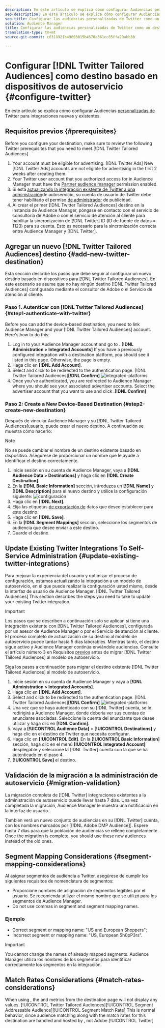 ```yaml
---
description: En este artículo se explica cómo configurar Audiencias personalizadas de Twitter para integraciones nuevas y existentes.
seo-description: En este artículo se explica cómo configurar Audiencias personalizadas de Twitter para integraciones nuevas y existentes.
seo-title: Configurar las audiencias personalizadas de Twitter como un destino basado en un dispositivo de autoservicio
solution: Audience Manager
title: Configurar las audiencias personalizadas de Twitter como un destino basado en un dispositivo de autoservicio
translation-type: tm+mt
source-git-commit: c6318921b49603015b4670a361ec85ffa29abb30

---
```



# Configurar [!DNL Twitter Tailored Audiences] como destino basado en dispositivos de autoservicio {#configure-twitter}

En este artículo se explica cómo configurar Audiencias [personalizadas de](https://business.twitter.com/en/targeting/tailored-audiences.html) Twitter para integraciones nuevas y existentes.

## Requisitos previos {#prerequisites}

Before you configure your  destination, make sure to review the following Twitter prerequisites that you need to meet.[!DNL Twitter Tailored Audiences]

1. Your  account must be eligible for advertising. [!DNL Twitter Ads] New [!DNL Twitter Ads] accounts are not eligible for advertising in the first 2 weeks after creating them.
1. Your Twitter user account that you authorized access for in Audience Manager must have the [Partner audience manager](https://business.twitter.com/en/help/troubleshooting/multi-user-login-faq.html#accesslevels) permission enabled.
1. Si está [actualizando la integración existente de Twitter a una administración](#update-existing-twitter-integrations)de autoservicio, su cuenta de usuario de Twitter debe tener habilitado el permiso [de administrador](https://business.twitter.com/en/help/troubleshooting/multi-user-login-faq.html#accesslevels) de publicidad.
1. Al crear el primer [!DNL Twitter Tailored Audiences] destino en la instancia de Audience Manager, póngase en contacto con el servicio de consultoría de Adobe o con el servicio de atención al cliente para habilitar la sincronización de [!DNL Twitter] ID (ID de fuente de datos = 1123) para su cuenta. Esto es necesario para la sincronización correcta entre Audience Manager y [!DNL Twitter].

## Agregar un nuevo [!DNL Twitter Tailored Audiences] destino {#add-new-twitter-destination}

Esta sección describe los pasos que debe seguir al configurar un nuevo destino basado en dispositivos para [!DNL Twitter Tailored Audiences]. En este escenario se asume que no hay ningún destino [!DNL Twitter Tailored Audiences] configurado mediante el consultor de Adobe o el Servicio de atención al cliente.

### Paso 1. Autenticar con [!DNL Twitter Tailored Audiences]{#step1-authenticate-with-twitter}

Before you can add the device-based destination, you need to link Audience Manager and your [!DNL Twitter Tailored Audiences] account. Here's how to do this:

1. Log in to your Audience Manager account and go to . **[!DNL Administration > Integrated Accounts]** If you have a previously configured integration with a destination platform, you should see it listed in this page. Otherwise, the page is empty.
2. Haga clic en **[!DNL Add Account]**.
3. Select  and click  to be redirected to the authentication page.                     [!DNL Twitter Tailored Audiences]**[!DNL Confirm]**                     ![integrated-platforms](assets/dbd-integrated-platforms.png)
4. Once you've authenticated, you are redirected to Audience Manager where you should see your associated advertiser accounts. Select the advertiser account that you want to use and click .**[!DNL Confirm]**

### Paso 2: Create a New Device-Based Destination {#step2-create-new-destination}

Después de vincular Audience Manager y su [!DNL Twitter Tailored Audiences]usuario, puede crear el nuevo destino. A continuación se muestra cómo hacerlo:

>[!NOTE]
>
>No se puede cambiar el nombre de un destino existente basado en dispositivo. Asegúrese de proporcionar un nombre que le ayude a identificar el destino correctamente.

1. Inicie sesión en su cuenta de Audience Manager, vaya a **[!DNL Audience Data > Destinations]** y haga clic en **[!DNL Create Destination]**.
2. En la **[!DNL Basic Information]** sección, introduzca un **[!DNL Name]** y **[!DNL Description]** para el nuevo destino y utilice la configuración siguiente: ![configuración](assets/dbd-new-basic.png)
3. Haga clic en **[!DNL Next]**.
4. Elija las etiquetas [de exportación de](/help/using/features/data-export-controls.md#controls-labels) datos que desee establecer para este destino.
5. Haga clic en **[!DNL Save]**.
6. En la **[!DNL Segment Mappings]** sección, seleccione los segmentos de audiencia que desee enviar a este destino.
7. Guarde el destino.

## Update Existing Twitter Integrations To Self-Service Administration {#update-existing-twitter-integrations}

Para mejorar la experiencia del usuario y optimizar el proceso de configuración, estamos actualizando la integración a un modelo de autoservicio, en el que puede realizar la configuración usted mismo, desde la interfaz de usuario de Audience Manager. [!DNL Twitter Tailored Audiences] This section describes the steps you need to take to update your existing Twitter integration.

>[!IMPORTANT]
>
>Los pasos que se describen a continuación solo se aplican si tiene una integración existente con [!DNL Twitter Tailored Audiences], configurada por un asesor de Audience Manager o por el Servicio de atención al cliente. El proceso completo de actualización de su destino al modelo de autoservicio puede tardar hasta 5 días laborables. Mientras tanto, el destino sigue activo y Audience Manager continúa enviándole audiencias.
> Consulte el artículo número 3 en Requisitos [previos](#prerequisites) antes de migrar [!DNL Twitter Tailored Audiences] al modelo de autoservicio.

Siga los pasos a continuación para migrar el destino existente [!DNL Twitter Tailored Audiences] al modelo de autoservicio.

1. Inicie sesión en su cuenta de Audience Manager y vaya a **[!DNL Administration > Integrated Accounts]**.
1. Haga clic en **[!DNL Add Account]**.
1. Select  and click  to be redirected to the authentication page. [!DNL Twitter Tailored Audiences]**[!DNL Confirm]** ![integrated-platforms](assets/dbd-integrated-platforms.png)
1. Una vez que se haya autenticado con su [!DNL Twitter] cuenta, se le redirigirá a Audience Manager, donde debería ver sus cuentas de anunciante asociadas. Seleccione la cuenta del anunciante que desee utilizar y haga clic en **[!DNL Confirm]**.
1. Vaya a **[!UICONTROL Audience Data]** &gt; **[!UICONTROL Destinations]** y haga clic en el destino de Twitter que necesita configurar.
1. Haga clic en **[!UICONTROL Edit]**. En la **[!UICONTROL Basic Information]** sección, haga clic en el menú **[!UICONTROL Integrated Account]** desplegable y seleccione la [!DNL Twitter] cuenta con la que se ha autenticado en el paso 4.
1. **[!UICONTROL Save]** el destino.

## Validación de la migración a la administración de autoservicio {#migration-validation}

La migración completa de [!DNL Twitter] integraciones existentes a la administración de autoservicio puede llevar hasta 7 días. Una vez completada la migración, Audience Manager le muestra una notificación en la interfaz de usuario.

También verá un nuevo conjunto de audiencias en su [!DNL Twitter] cuenta, con los nombres marcados por [[!DNL Adobe DMP Audience]]. Espere hasta 7 días para que la población de audiencias se rellene completamente. Once the migration is complete, you should use these new audiences instead of the old ones.

## Segment Mapping Considerations {#segment-mapping-considerations}

Al asignar segmentos de audiencia a Twitter, asegúrese de cumplir los siguientes requisitos de nomenclatura de segmentos:

* Proporcione nombres de asignación de segmentos legibles por el usuario. Se recomienda utilizar el mismo nombre que se utilizó para los segmentos de Audience Manager.
* Do not use commas in segment and segment mapping names.

### Ejemplo

* Correct segment or mapping name: "US and European Shoppers";
* Incorrect segment or mapping name: "US, European 5h0pP3rs".

>[!IMPORTANT]
>
>You cannot change the names of already mapped segments. Audience Manager utiliza los nombres de los segmentos para identificar correctamente los segmentos en la integración.

## Match Rates Considerations {#match-rates-considerations}

When using , the  and  metrics from the destination page will not display any values. [!UICONTROL Twitter Tailored Audiences][!UICONTROL Segment Addressable Audience][!UICONTROL Segment Match Rate] This is normal behavior, since audience matching along with the match rates for this destination are handled and hosted by , not Adobe.[!UICONTROL Twitter]
